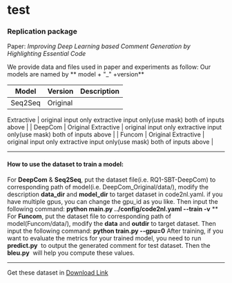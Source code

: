 # test

### Replication package


Paper: _Improving Deep Learning based Comment Generation by Highlighting Essential Code_


We provide data and files used in paper and experiments as follow:
Our models are named by ** model + "_" +version**



| Model | Version | Description |
| --- | --- | --- |
| Seq2Seq | Original
Extractive
 | original input only
extractive input only(use mask)
both of inputs above |
| DeepCom | Original
Extractive
 | original input only
extractive input only(use mask)
both of inputs above |
| Funcom | Original
Extractive
 | original input only
extractive input only(use mask)
both of inputs above |


---

#### How to use the dataset to train a model:


For **DeepCom** & **Seq2Seq**, put the dataset file(i.e. RQ1-SBT-DeepCom) to corresponding path of model(i.e. DeepCom_Original/data/), modify the description **data_dir** and **model_dir** to target dataset in code2nl.yaml.
if you have multiple gpus, you can change the gpu_id as you like.
Then input the following command:
**python __main__.py ../config/code2nl.yaml --train -v**
**
For **Funcom**, put the dataset file to corresponding path of model(Funcom/data/), modify the **data** and **outdir** to target dataset. Then input the following command:
**python train.py  --gpu=0**
After training, if you want to evaluate the metrics for your trained model, you need to run **predict.py**  to output the generated comment for test dataset. Then the **bleu.py**  will help you compute these values.

---

Get these dataset in [Download Link](https://drive.google.com/drive/folders/1JQILCDm8Wv6SqWvIH-PrzUyLIU8ykO_Y?usp=sharing)
